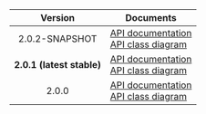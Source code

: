 | Version | Documents |
|:---:|---|
| 2.0.2-SNAPSHOT | [API documentation](2.0.2-SNAPSHOT)<br>[API class diagram](2.0.2-SNAPSHOT/api_class_diagram.svg) |
| **2.0.1 (latest stable)** | [API documentation](latest-stable)<br>[API class diagram](2.0.1/api_class_diagram.svg) |
| 2.0.0 | [API documentation](2.0.0)<br>[API class diagram](2.0.0/api_class_diagram.svg) |
